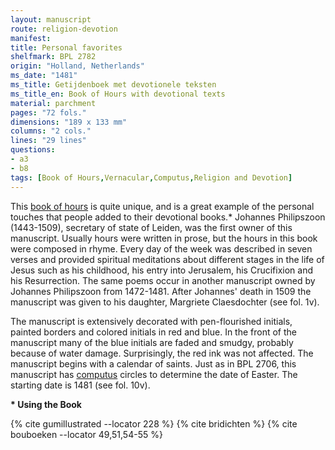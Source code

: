 ```yaml
---
layout: manuscript
route: religion-devotion
manifest: 
title: Personal favorites
shelfmark: BPL 2782
origin: "Holland, Netherlands"
ms_date: "1481"
ms_title: Getijdenboek met devotionele teksten
ms_title_en: Book of Hours with devotional texts
material: parchment
pages: "72 fols."
dimensions: "189 x 133 mm"
columns: "2 cols."
lines: "29 lines"
questions:
- a3
- b8
tags: [Book of Hours,Vernacular,Computus,Religion and Devotion]
---
```


This [book of hours](https://en.wikipedia.org/wiki/Book_of_hours) is
quite unique, and is a great example of the personal touches that people
added to their devotional books.\* Johannes Philipszoon (1443-1509),
secretary of state of Leiden, was the first owner of this manuscript.
Usually hours were written in prose, but the hours in this book were
composed in rhyme. Every day of the week was described in seven verses
and provided spiritual meditations about different stages in the life of
Jesus such as his childhood, his entry into Jerusalem, his Crucifixion
and his Resurrection. The same poems occur in another manuscript owned
by Johannes Philipszoon from 1472-1481. After Johannes' death in 1509
the manuscript was given to his daughter, Margriete Claesdochter (see
fol. 1v).

The manuscript is extensively decorated with pen-flourished initials,
painted borders and colored initials in red and blue. In the front of
the manuscript many of the blue initials are faded and smudgy, probably
because of water damage. Surprisingly, the red ink was not affected. The
manuscript begins with a calendar of saints. Just as in BPL 2706, this
manuscript has [computus](https://en.wikipedia.org/wiki/Computus)
circles to determine the date of Easter. The starting date is 1481 (see
fol. 10v).

**\* Using the Book**

{% cite gumillustrated --locator 228 %}
{% cite bridichten %}
{% cite bouboeken --locator 49,51,54-55 %}